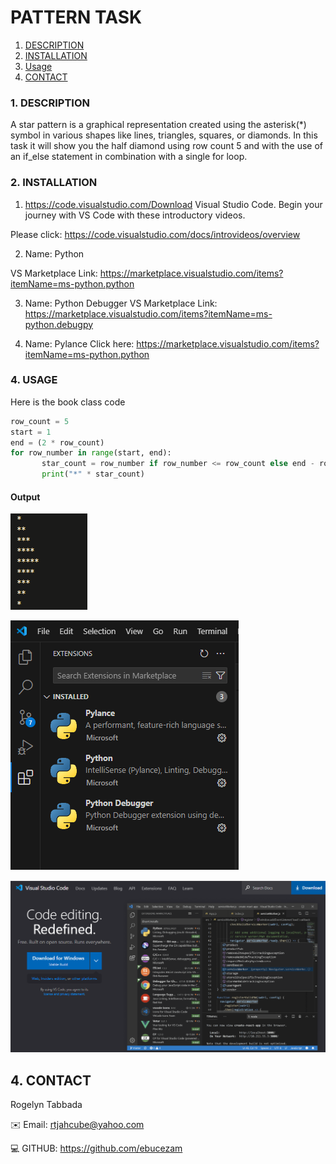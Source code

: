 # PATTERN TASK

<!-- vscode-markdown-toc -->
1. [DESCRIPTION](#DESCRIPTION)
2. [INSTALLATION](#INSTALLATION)
3. [Usage](#Usage)
4. [CONTACT](CONTACT)

<!-- vscode-markdown-toc-config
	numbering=true
	autoSave=true
	/vscode-markdown-toc-config -->
<!-- /vscode-markdown-toc -->


###  1. <a name='Description'></a>DESCRIPTION
A star pattern is a graphical representation created using the asterisk(*) symbol in various shapes like lines, triangles, squares, or diamonds. In this task it will show you the half diamond using row count 5 and with the use of an if_else statement in combination with a single for loop.

###  2. <a name='INSTALLATION'></a>INSTALLATION

1. https://code.visualstudio.com/Download
Visual Studio Code. Begin your journey with VS Code with these introductory videos.

Please click: https://code.visualstudio.com/docs/introvideos/overview

2. Name: Python

VS Marketplace Link: https://marketplace.visualstudio.com/items?itemName=ms-python.python

3. Name: Python Debugger
VS Marketplace Link: https://marketplace.visualstudio.com/items?itemName=ms-python.debugpy

4. Name: Pylance
Click here: https://marketplace.visualstudio.com/items?itemName=ms-python.python

###  4. <a name='USAGE'></a>USAGE

Here is the book class code
```python
row_count = 5
start = 1
end = (2 * row_count)
for row_number in range(start, end):
       star_count = row_number if row_number <= row_count else end - row_number
       print("*" * star_count)
```
#### Output

![alt text](<Screenshot 2024-03-20 205523.png>)



![alt text](<Screenshot 2024-03-20 123307.png>)

![alt text](<Screenshot 2024-03-20 131214.png>)

##  4. <a name='CONTACTS'></a>CONTACT
Rogelyn Tabbada 

:envelope: Email: rtjahcube@yahoo.com

:computer: GITHUB: https://github.com/ebucezam

